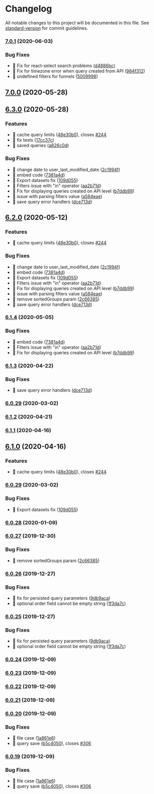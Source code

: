 # Changelog

All notable changes to this project will be documented in this file. See [standard-version](https://github.com/conventional-changelog/standard-version) for commit guidelines.

### [7.0.1](https://github.com/keen/explorer/compare/v7.0.0...v7.0.1) (2020-06-03)


### Bug Fixes

* 🐛 Fix for react-select search problems ([d4886bc](https://github.com/keen/explorer/commit/d4886bc79f52faa31cb07146a0913a031ddb90fb))
* 🐛 Fix for timezone error when query created from API ([984f312](https://github.com/keen/explorer/commit/984f312e32050a546bbf6c528bf5ab960171dcd6))
* 🐛 undefined filters for funnels ([5009998](https://github.com/keen/explorer/commit/5009998596c76b83c5f72b4632d3eb03a16fdf44))

## [7.0.0](https://github.com/keen/explorer/compare/v6.3.0...v7.0.0) (2020-05-28)

## [6.3.0](https://github.com/keen/explorer/compare/v6.0.28...v6.3.0) (2020-05-28)


### Features

* 🎸 cache query limits ([48e30b0](https://github.com/keen/explorer/commit/48e30b0f4bda9ce25ecb464fd28e42a263881d4e)), closes [#244](https://github.com/keen/explorer/issues/244)
* 🎸 fix tests ([17cc37c](https://github.com/keen/explorer/commit/17cc37c8e5f9420eb9efd5d8fd977c56d7d1a4fa))
* 🎸 saved queries ([a826c0d](https://github.com/keen/explorer/commit/a826c0db141d6945420e709a467d0cfea9d01dc2))


### Bug Fixes

* 🐛 change date to user_last_modified_date ([2c1994f](https://github.com/keen/explorer/commit/2c1994f9306fbc9f87f9c2407bd1832abd15afbf))
* 🐛 embed code ([7381a4d](https://github.com/keen/explorer/commit/7381a4d287c6194433e91b304a5c7dff409cb6bf))
* 🐛 Export datasets fix ([109d055](https://github.com/keen/explorer/commit/109d055088a59e29652833dcccfa28fab14c1c5f))
* 🐛 Filters issue with "in" operator ([aa2b71d](https://github.com/keen/explorer/commit/aa2b71d6d9c622638bbfa7a402086adf5ca07e5e))
* 🐛 Fix for displaying queries created on API level ([b7ddb99](https://github.com/keen/explorer/commit/b7ddb99f00dfffc0232c002223d92357f08e78f5))
* 🐛 issue with parsing filters value ([a584eae](https://github.com/keen/explorer/commit/a584eae3f25c4ab832832c55069e78ab62d1f9be))
* 🐛 save query error handlers ([dce713d](https://github.com/keen/explorer/commit/dce713d424abdff5f1a824b8c5b71d7126e80af8))

## [6.2.0](https://github.com/keen/explorer/compare/v6.0.25...v6.2.0) (2020-05-12)


### Features

* 🎸 cache query limits ([48e30b0](https://github.com/keen/explorer/commit/48e30b0f4bda9ce25ecb464fd28e42a263881d4e)), closes [#244](https://github.com/keen/explorer/issues/244)


### Bug Fixes

* 🐛 change date to user_last_modified_date ([2c1994f](https://github.com/keen/explorer/commit/2c1994f9306fbc9f87f9c2407bd1832abd15afbf))
* 🐛 embed code ([7381a4d](https://github.com/keen/explorer/commit/7381a4d287c6194433e91b304a5c7dff409cb6bf))
* 🐛 Export datasets fix ([109d055](https://github.com/keen/explorer/commit/109d055088a59e29652833dcccfa28fab14c1c5f))
* 🐛 Filters issue with "in" operator ([aa2b71d](https://github.com/keen/explorer/commit/aa2b71d6d9c622638bbfa7a402086adf5ca07e5e))
* 🐛 Fix for displaying queries created on API level ([b7ddb99](https://github.com/keen/explorer/commit/b7ddb99f00dfffc0232c002223d92357f08e78f5))
* 🐛 issue with parsing filters value ([a584eae](https://github.com/keen/explorer/commit/a584eae3f25c4ab832832c55069e78ab62d1f9be))
* 🐛 remove sortedGroups param ([2c66385](https://github.com/keen/explorer/commit/2c66385f829a6e9d37adea172c6bdc6bd92c736e))
* 🐛 save query error handlers ([dce713d](https://github.com/keen/explorer/commit/dce713d424abdff5f1a824b8c5b71d7126e80af8))

### [6.1.4](https://github.com/keen/explorer/compare/v6.1.3...v6.1.4) (2020-05-05)


### Bug Fixes

* 🐛 embed code ([7381a4d](https://github.com/keen/explorer/commit/7381a4d287c6194433e91b304a5c7dff409cb6bf))
* 🐛 Filters issue with "in" operator ([aa2b71d](https://github.com/keen/explorer/commit/aa2b71d6d9c622638bbfa7a402086adf5ca07e5e))
* 🐛 Fix for displaying queries created on API level ([b7ddb99](https://github.com/keen/explorer/commit/b7ddb99f00dfffc0232c002223d92357f08e78f5))

### [6.1.3](https://github.com/keen/explorer/compare/v6.1.2...v6.1.3) (2020-04-22)


### Bug Fixes

* 🐛 save query error handlers ([dce713d](https://github.com/keen/explorer/commit/dce713d424abdff5f1a824b8c5b71d7126e80af8))

### [6.0.29](https://github.com/keen/explorer/compare/v6.0.28...v6.0.29) (2020-03-02)

### [6.1.2](https://github.com/keen/explorer/compare/v6.1.1...v6.1.2) (2020-04-21)

### [6.1.1](https://github.com/keen/explorer/compare/v6.1.0...v6.1.1) (2020-04-16)

## [6.1.0](https://github.com/keen/explorer/compare/v6.0.28...v6.1.0) (2020-04-16)


### Features

* 🎸 cache query limits ([48e30b0](https://github.com/keen/explorer/commit/48e30b0f4bda9ce25ecb464fd28e42a263881d4e)), closes [#244](https://github.com/keen/explorer/issues/244)

### [6.0.29](https://github.com/keen/explorer/compare/v6.0.28...v6.0.29) (2020-03-02)


### Bug Fixes

* 🐛 Export datasets fix ([109d055](https://github.com/keen/explorer/commit/109d055088a59e29652833dcccfa28fab14c1c5f))

### [6.0.28](https://github.com/keen/explorer/compare/v6.0.27...v6.0.28) (2020-01-09)

### [6.0.27](https://github.com/keen/explorer/compare/v6.0.26...v6.0.27) (2019-12-30)


### Bug Fixes

* 🐛 remove sortedGroups param ([2c66385](https://github.com/keen/explorer/commit/2c66385f829a6e9d37adea172c6bdc6bd92c736e))

### [6.0.26](https://github.com/keen/explorer/compare/v6.0.19...v6.0.26) (2019-12-27)


### Bug Fixes

* 🐛 fix for persisted query parameters ([9db9aca](https://github.com/keen/explorer/commit/9db9aca08ba338ecfd09586252abe8661cbbaf8c))
* 🐛 optional order field cannot be empty string ([1f3da7c](https://github.com/keen/explorer/commit/1f3da7ca7bf89d2ea16a89be43cc11e39e6498d8))

### [6.0.25](https://github.com/keen/explorer/compare/v6.0.19...v6.0.25) (2019-12-27)


### Bug Fixes

* 🐛 fix for persisted query parameters ([9db9aca](https://github.com/keen/explorer/commit/9db9aca08ba338ecfd09586252abe8661cbbaf8c))
* 🐛 optional order field cannot be empty string ([1f3da7c](https://github.com/keen/explorer/commit/1f3da7ca7bf89d2ea16a89be43cc11e39e6498d8))

### [6.0.24](https://github.com/keen/explorer/compare/v6.0.23...v6.0.24) (2019-12-09)

### [6.0.23](https://github.com/keen/explorer/compare/v6.0.22...v6.0.23) (2019-12-09)

### [6.0.22](https://github.com/keen/explorer/compare/v6.0.21...v6.0.22) (2019-12-09)

### [6.0.21](https://github.com/keen/explorer/compare/v6.0.20...v6.0.21) (2019-12-09)

### [6.0.20](https://github.com/keen/explorer/compare/v6.0.18...v6.0.20) (2019-12-09)


### Bug Fixes

* 🐛 file case ([1a861e6](https://github.com/keen/explorer/commit/1a861e6868154d54474e9e93fe7ce8bbe65be46e))
* 🐛 query save ([b5c4050](https://github.com/keen/explorer/commit/b5c405026506bddee5713b86e7d14875424ad86e)), closes [#306](https://github.com/keen/explorer/issues/306)

### [6.0.19](https://github.com/keen/explorer/compare/v6.0.18...v6.0.19) (2019-12-09)


### Bug Fixes

* 🐛 file case ([1a861e6](https://github.com/keen/explorer/commit/1a861e6868154d54474e9e93fe7ce8bbe65be46e))
* 🐛 query save ([b5c4050](https://github.com/keen/explorer/commit/b5c405026506bddee5713b86e7d14875424ad86e)), closes [#306](https://github.com/keen/explorer/issues/306)
